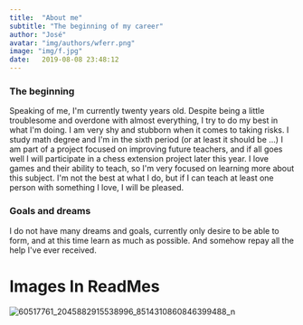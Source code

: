 ```yaml
---
title:  "About me"
subtitle: "The beginning of my career"
author: "José"
avatar: "img/authors/wferr.png"
image: "img/f.jpg"
date:   2019-08-08 23:48:12
---
```


### The beginning

Speaking of me, I'm currently twenty years old.
Despite being a little troublesome and overdone with almost everything, I try to do my best in what I'm doing.
I am very shy and stubborn when it comes to taking risks.
I study math degree and I'm in the sixth period (or at least it should be ...)
 I am part of a project focused on improving future teachers, and if all goes well I will participate in a chess extension project later this year.
I love games and their ability to teach, so I'm very focused on learning more about this subject.
I'm not the best at what I do, but if I can teach at least one person with something I love, I will be pleased.

### Goals and dreams

I do not have many dreams and goals, currently only desire to be able to form, and at this time learn as much as possible.
And somehow repay all the help I've ever received.
# Images In ReadMes
![60517761_2045882915538996_8514310860846399488_n](https://user-images.githubusercontent.com/53841150/62816008-4f33e400-baf7-11e9-9382-12c2c128a774.jpg)
